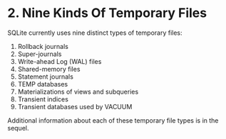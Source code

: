# 2\. Nine Kinds Of Temporary Files



SQLite currently uses nine distinct types of temporary files:



1. Rollback journals
2. Super\-journals
3. Write\-ahead Log (WAL) files
4. Shared\-memory files
5. Statement journals
6. TEMP databases
7. Materializations of views and subqueries
8. Transient indices
9. Transient databases used by VACUUM



Additional information about each of these temporary file types
is in the sequel.




